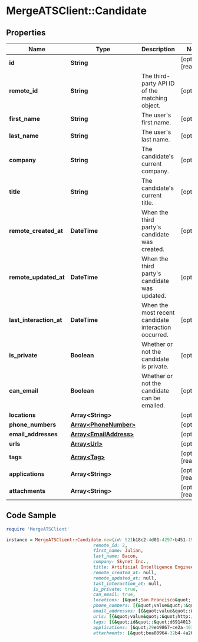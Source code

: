# MergeATSClient::Candidate

## Properties

Name | Type | Description | Notes
------------ | ------------- | ------------- | -------------
**id** | **String** |  | [optional] [readonly] 
**remote_id** | **String** | The third-party API ID of the matching object. | [optional] 
**first_name** | **String** | The user&#39;s first name. | [optional] 
**last_name** | **String** | The user&#39;s last name. | [optional] 
**company** | **String** | The candidate&#39;s current company. | [optional] 
**title** | **String** | The candidate&#39;s current title. | [optional] 
**remote_created_at** | **DateTime** | When the third party&#39;s candidate was created. | [optional] 
**remote_updated_at** | **DateTime** | When the third party&#39;s candidate was updated. | [optional] 
**last_interaction_at** | **DateTime** | When the most recent candidate interaction occurred. | [optional] 
**is_private** | **Boolean** | Whether or not the candidate is private. | [optional] 
**can_email** | **Boolean** | Whether or not the candidate can be emailed. | [optional] 
**locations** | **Array&lt;String&gt;** |  | [optional] 
**phone_numbers** | [**Array&lt;PhoneNumber&gt;**](PhoneNumber.md) |  | [optional] 
**email_addresses** | [**Array&lt;EmailAddress&gt;**](EmailAddress.md) |  | [optional] 
**urls** | [**Array&lt;Url&gt;**](Url.md) |  | [optional] 
**tags** | [**Array&lt;Tag&gt;**](Tag.md) |  | [optional] [readonly] 
**applications** | **Array&lt;String&gt;** |  | [optional] [readonly] 
**attachments** | **Array&lt;String&gt;** |  | [optional] [readonly] 

## Code Sample

```ruby
require 'MergeATSClient'

instance = MergeATSClient::Candidate.new(id: 521b18c2-4d01-4297-b451-19858d07c133,
                                 remote_id: 2,
                                 first_name: Julian,
                                 last_name: Bacon,
                                 company: Skynet Inc.,
                                 title: Artificial Intelligence Engineer,
                                 remote_created_at: null,
                                 remote_updated_at: null,
                                 last_interaction_at: null,
                                 is_private: true,
                                 can_email: true,
                                 locations: [&quot;San Francisco&quot;,&quot;Seattle&quot;],
                                 phone_numbers: [{&quot;value&quot;:&quot;+1234567890&quot;,&quot;phone_number_type&quot;:&quot;MOBILE&quot;}],
                                 email_addresses: [{&quot;value&quot;:&quot;baconator334@hotmail.com&quot;,&quot;email_address_type&quot;:&quot;PERSONAL&quot;}],
                                 urls: [{&quot;value&quot;:&quot;http://alturl.com/p749b&quot;,&quot;url_type&quot;:&quot;BLOG&quot;}],
                                 tags: [{&quot;id&quot;:&quot;d6914013-6cc8-48c1-b135-e2746b18f910&quot;,&quot;remote_id&quot;:&quot;4567&quot;,&quot;name&quot;:&quot;High-Priority&quot;}],
                                 applications: [&quot;29eb9867-ce2a-403f-b8ce-f2844b89f078&quot;,&quot;b4d08e5c-de00-4d64-a29f-66addac9af99&quot;,&quot;4ff877d2-fb3e-4a5b-a7a5-168ddf2ffa56&quot;],
                                 attachments: [&quot;bea08964-32b4-4a20-8bb4-2612ba09de1d&quot;])
```


